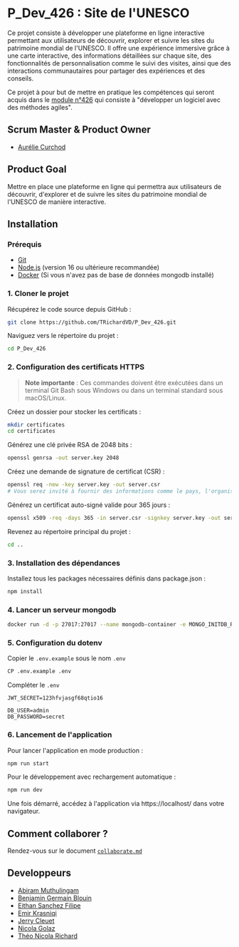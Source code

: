 # P_Dev_426 : Site de l'UNESCO

Ce projet consiste à développer une plateforme en ligne interactive permettant aux utilisateurs de découvrir, explorer et suivre les sites du patrimoine mondial de l'UNESCO. Il offre une expérience immersive grâce à une carte interactive, des informations détaillées sur chaque site, des fonctionnalités de personnalisation comme le suivi des visites, ainsi que des interactions communautaires pour partager des expériences et des conseils.

Ce projet à pour but de mettre en pratique les compétences qui seront acquis dans le [module n°426](https://www.modulbaukasten.ch/module/426/1/fr-FR?title=D%C3%A9velopper-un-logiciel-avec-des-m%C3%A9thodes-agiles) qui consiste à "développer un logiciel avec des méthodes agiles".

## Scrum Master & Product Owner

- [Aurélie Curchod](https://github.com/zfpacd)

## Product Goal

Mettre en place une plateforme en ligne qui permettra aux utilisateurs de
découvrir, d'explorer et de suivre les sites du patrimoine mondial de
l'UNESCO de manière interactive.

## Installation

### Prérequis

- [Git](https://git-scm.com/downloads)
- [Node.js](https://nodejs.org/) (version 16 ou ultérieure recommandée)
- [Docker](https://docker.com) (Si vous n'avez pas de base de données mongodb installé)

### 1. Cloner le projet

Récupérez le code source depuis GitHub :

```bash
git clone https://github.com/TRichardVD/P_Dev_426.git
```

Naviguez vers le répertoire du projet :

```bash
cd P_Dev_426
```

### 2. Configuration des certificats HTTPS

> **Note importante** : Ces commandes doivent être exécutées dans un terminal Git Bash sous Windows ou dans un terminal standard sous macOS/Linux.

Créez un dossier pour stocker les certificats :

```bash
mkdir certificates
cd certificates
```

Générez une clé privée RSA de 2048 bits :

```bash
openssl genrsa -out server.key 2048
```

Créez une demande de signature de certificat (CSR) :

```bash
openssl req -new -key server.key -out server.csr
# Vous serez invité à fournir des informations comme le pays, l'organisation, etc. mais ce n'est pas obligatoire.
```

Générez un certificat auto-signé valide pour 365 jours :

```bash
openssl x509 -req -days 365 -in server.csr -signkey server.key -out server.crt
```

Revenez au répertoire principal du projet :

```bash
cd ..
```

### 3. Installation des dépendances

Installez tous les packages nécessaires définis dans package.json :

```bash
npm install
```

### 4. Lancer un serveur mongodb

```bash
docker run -d -p 27017:27017 --name mongodb-container -e MONGO_INITDB_ROOT_USERNAME=admin -e MONGO_INITDB_ROOT_PASSWORD=secret mongo

```

### 5. Configuration du dotenv

Copier le `.env.example` sous le nom `.env`

```bash
CP .env.example .env
```

Compléter le `.env`

```dotenv
JWT_SECRET=123hfvjasgf68qtio16

DB_USER=admin
DB_PASSWORD=secret

```

### 6. Lancement de l'application

Pour lancer l'application en mode production :

```bash
npm run start
```

Pour le développement avec rechargement automatique :

```bash
npm run dev
```

Une fois démarré, accédez à l'application via https://localhost/ dans votre navigateur.

## Comment collaborer ?

Rendez-vous sur le document [`collaborate.md`](./doc/collaborate.md)

## Developpeurs

- [Abiram Muthulingam](https://github.com/AbiramMuth)
- [Benjamin Germain Blouin](https://github.com/benjaminnnnnnnnnnnnn)
- [Eithan Sanchez Filipe](https://github.com/EithanSanchezFilipe)
- [Emir Krasniqi](https://github.com/EmirKrasniqi06)
- [Jerry Cleuet](https://github.com/JerryCleuet)
- [Nicola Golaz](https://github.com/NicolaGolaz)
- [Théo Nicola Richard](https://github.com/TRichardVD)
